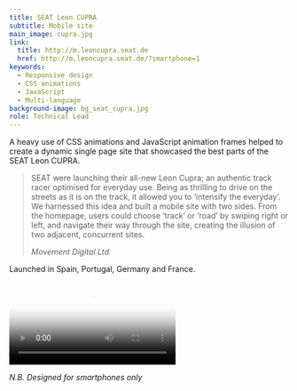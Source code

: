 ```yaml
---
title: SEAT Leon CUPRA
subtitle: Mobile site
main_image: cupra.jpg
link:
  title: http://m.leoncupra.seat.de
  href: http://m.leoncupra.seat.de/?smartphone=1   
keywords:
  - Responsive design
  - CSS animations
  - JavaScript
  - Multi-language
background-image: bg_seat_cupra.jpg
role: Technical Lead
---
```


A heavy use of CSS animations and JavaScript animation frames helped to create a dynamic single page site that showcased the best parts of the SEAT Leon CUPRA.

> SEAT were launching their all-new Leon Cupra; an authentic track racer optimised for everyday use. Being as thrilling to drive on the streets as it is on the track, it allowed you to ‘intensify the everyday’. We harnessed this idea and built a mobile site with two sides. From the homepage, users could choose ‘track’ or ‘road’ by swiping right or left, and navigate their way through the site, creating the illusion of two adjacent, concurrent sites.
>
> <cite>Movement Digital Ltd.</cite>

Launched in Spain, Portugal, Germany and France.

<video controls poster="/videos/CUPRA_AwardEntry_640x360.jpg">
	<source src="/videos/CUPRA_AwardEntry_640x360.mp4">
	<source src="/videos/CUPRA_AwardEntry_640x360.webm">
</video>

_N.B. Designed for smartphones only_
